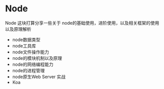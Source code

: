 # Node

Node 这块打算分享一些关于 node的基础使用，进阶使用，以及相关框架的使用以及原理解析

+ node数据类型
+ node工具库
+ node文件操作能力
+ node的模块机制以及原理
+ node的网络编程能力
+ node的进程管理
+ node原生Web Server 实战
+ Koa

